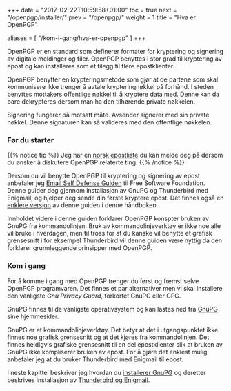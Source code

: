 +++
date = "2017-02-22T10:59:58+01:00"
toc = true
next = "/openpgp/installer/"
prev = "/openpgp/"
weight = 1
title = "Hva er OpenPGP"

aliases = [
    "/kom-i-gang/hva-er-openpgp"
]
+++

OpenPGP er en standard som definerer formater for kryptering og signering av
digitale meldinger og filer. OpenPGP benyttes i stor grad til kryptering av
epost og kan installeres som et tilegg til flere epostklienter.

OpenPGP benytter en krypteringsmetode som gjør at de partene som skal
kommunisere ikke trenger å avtale krypteringnøkkel på forhånd. I steden benyttes
mottakers offentlige nøkkel til å kryptere data med. Denne kan da bare
dekrypteres dersom man ha den tilhørende private nøkkelen.

Signering fungerer på motsatt måte. Avsender signerer med sin private nøkkel.
Denne signaturen kan så valideres med den offentlige nøkkelen.

### Før du starter

{{% notice tip %}}
Jeg har en [norsk epostliste](http://list.drup.no/mailman/listinfo/openpgp_list.drup.no)
du kan melde deg på dersom du ønsker å diskutere OpenPGP relaterte ting.
{{% /notice %}}

Dersom du vil benytte OpenPGP til kryptering og signering av epost anbefaler jeg
[Email Self Defense Guiden](https://emailselfdefense.fsf.org/en/) til Free
Software Foundation. Denne guider deg gjennom installasjon av GnuPG og Thunderbird
med Enigmail, og hjelper deg sende din første kryptere epost. Det finnes også
en [enklere versjon](/openpgp/enigmail) av denne guiden i denne håndboken.

Innholdet videre i denne guiden forklarer OpenPGP konspter bruken av GnuPG fra
kommandolinjen. Bruk av kommandolinjeverktøy er ikke noe alle vil bruke i
hverdagen, men til tross for at du kanske vil benytte et grafisk grensesnitt
i for eksempel Thunderbird vil denne guiden være nyttig da den forklarer
grunnleggende prinsipper med OpenPGP.

### Kom i gang
For å komme i gang med OpenPGP trenger du først og fremst selve OpenPGP
programvaren. Det finnes et par alternativer men vi skal installere den
vanligste *Gnu Privacy Guard*, forkortet GnuPG eller GPG.

GnuPG finnes til de vanligste operativsystem og kan lastes ned fra [GnuPG](http://www.gnupg.org) sine
hjemmesider.

GnuPG er et kommandolinjeverktøy. Det betyr at det i utgangspunktet ikke finnes
noe grafisk grensesnitt og at det kjøres fra kommandolinjen. Det finnes
heldigvis grafiske grensesnitt til en del epostklienter slik at bruken av GnuPG
ikke kompliserer bruken av epost. For å gjøre det enklest mulig anbefaler jeg at
du bruker Thunderbird med Enigmail til epost.

I neste kapittel beskriver jeg hvordan du [installerer GnuPG](/openpgp/installer/)
og deretter beskrives installasjon av [Thunderbird og Enigmail](/openpgp/enigmail/).
